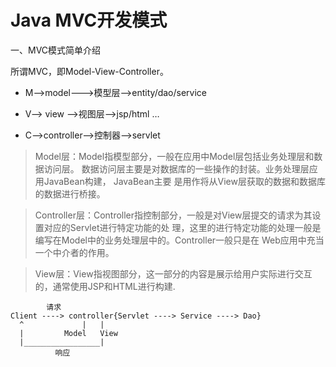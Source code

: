 # Java MVC开发模式 #
一、MVC模式简单介绍

所谓MVC，即Model-View-Controller。

* M-->model--->模型层-->entity/dao/service

* V--> view -->视图层-->jsp/html …

* C-->controller-->控制器-->servlet

>Model层：Model指模型部分，一般在应用中Model层包括业务处理层和数据访问层。 数据访问层主要是对数据库的一些操作的封装。业务处理层应用JavaBean构建， JavaBean主要 是用作将从View层获取的数据和数据库的数据进行桥接。

>Controller层：Controller指控制部分，一般是对View层提交的请求为其设置对应的Servlet进行特定功能的处 理，这里的进行特定功能的处理一般是编写在Model中的业务处理层中的。Controller一般只是在 Web应用中充当一个中介者的作用。

>View层：View指视图部分，这一部分的内容是展示给用户实际进行交互的，通常使用JSP和HTML进行构建.

````
        请求
Client ----> controller{Servlet ----> Service ----> Dao}
  ^             |   |
  |         Model   View
  |_________________|
          响应
````

